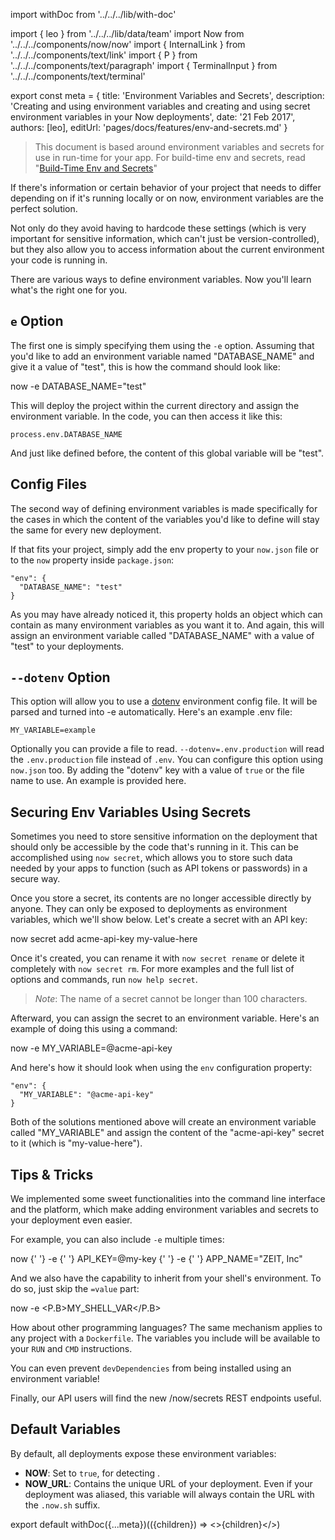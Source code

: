 import withDoc from '../../../lib/with-doc'

import { leo } from '../../../lib/data/team'
import Now from '../../../components/now/now'
import { InternalLink } from '../../../components/text/link'
import { P } from '../../../components/text/paragraph'
import { TerminalInput } from '../../../components/text/terminal'

export const meta = {
  title: 'Environment Variables and Secrets',
  description: 'Creating and using environment variables and creating and using secret environment variables in your Now deployments',
  date: '21 Feb 2017',
  authors: [leo],
  editUrl: 'pages/docs/features/env-and-secrets.md'
}

> This document is based around environment variables and secrets for use in run-time for your app. For build-time env and secrets, read "[Build-Time Env and Secrets](/docs/features/build-env-and-secrets)"

If there's information or certain behavior of your project that needs to differ depending on if it's running locally or on now, environment variables are the perfect solution.

Not only do they avoid having to hardcode these settings (which is very important for sensitive information, which can't just be version-controlled), but they also allow you to access information about the current environment your code is running in.

There are various ways to define environment variables. Now you'll learn what's the right one for you.

## `e` Option

The first one is simply specifying them using the `-e` option. Assuming that you'd like to add an environment variable named "DATABASE_NAME" and give it a value of "test", this is how the command should look like:

<TerminalInput>now -e DATABASE_NAME="test"</TerminalInput>

This will deploy the project within the current directory and assign the environment variable. In the code, you can then access it like this:

```
process.env.DATABASE_NAME
```

And just like defined before, the content of this global variable will be "test".

## Config Files

The second way of defining environment variables is made specifically for the cases in which the content of the variables you'd like to define will stay the same for every new deployment.

If that fits your project, simply add the <InternalLink href="/docs/features/configuration#`env`-(object)">env property</InternalLink> to your `now.json` file or to the `now` property inside `package.json`:

```
"env": {
  "DATABASE_NAME": "test"
}
```

As you may have already noticed it, this property holds an object which can contain as many environment variables as you want it to. And again, this will assign an environment variable called "DATABASE_NAME" with a value of "test" to your deployments.

## `--dotenv` Option

This option will allow you to use a [dotenv](https://github.com/motdotla/dotenv) environment config file. It will be parsed and turned into -e automatically. Here's an example .env file:

```
MY_VARIABLE=example
```

Optionally you can provide a file to read. `--dotenv=.env.production` will read the `.env.production` file instead of `.env`. You can configure this option using `now.json` too. By adding the "dotenv" key with a value of `true` or the file name to use. An example is provided <InternalLink href="/docs/features/configuration#`dotenv`-(boolean|string)">here</InternalLink>.

## Securing Env Variables Using Secrets

Sometimes you need to store sensitive information on the deployment that should only be accessible by the code that's running in it. This can be accomplished using `now secret`, which allows you to store such data needed by your apps to function (such as API tokens or passwords) in a secure way.

Once you store a secret, its contents are no longer accessible directly by anyone. They can only be exposed to deployments as environment variables, which we'll show below.
Let's create a secret with an API key:

<TerminalInput>
  <P.B>now secret add</P.B> acme-api-key my-value-here
</TerminalInput>

Once it's created, you can rename it with `now secret rename` or delete it completely with `now secret rm`. For more examples and the full list of options and commands, run `now help secret`.

> *Note*: The name of a secret cannot be longer than 100 characters.

Afterward, you can assign the secret to an environment variable. Here's an example of doing this using a command:

<TerminalInput>
  now -e <P.B>MY_VARIABLE=@acme-api-key</P.B>
</TerminalInput>

And here's how it should look when using the `env` configuration property:

```
"env": {
  "MY_VARIABLE": "@acme-api-key"
}
```

Both of the solutions mentioned above will create an environment variable called "MY_VARIABLE" and assign the content of the "acme-api-key" secret to it (which is "my-value-here").

## Tips & Tricks

We implemented some sweet functionalities into the command line interface and the platform, which make adding environment variables and secrets to your deployment even easier.

For example, you can also include `-e` multiple times:

<TerminalInput>
  now
  {' '}
  <P.B>-e</P.B>
  {' '}
  API_KEY=@my-key
  {' '}
  <P.B>-e</P.B>
  {' '}
  APP_NAME="ZEIT, Inc"
</TerminalInput>

And we also have the capability to inherit from your shell's environment. To do so, just skip the `=value` part:

<TerminalInput>now -e <P.B>MY_SHELL_VAR</P.B></TerminalInput>

How about other programming languages? The same mechanism applies to any project with a `Dockerfile`. The variables you include will be available to your `RUN` and `CMD` instructions.

You can even <InternalLink href="/docs/deployment-types/node#ignoring-devdependencies">prevent</InternalLink> `devDependencies` from being installed using an environment variable!

Finally, our <InternalLink href="/api">API</InternalLink> users will find the new /now/secrets REST endpoints useful.

## Default Variables

By default, all deployments expose these environment variables:

* **NOW**: Set to `true`, for detecting <Now color="#000"/>.
* **NOW_URL**: Contains the unique URL of your deployment. Even if your deployment was aliased, this variable will always contain the URL with the `.now.sh` suffix.

export default withDoc({...meta})(({children}) => <>{children}</>)
